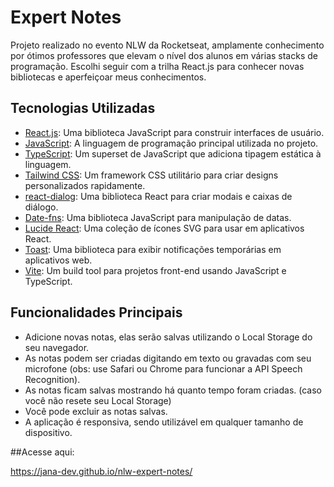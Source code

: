 # Expert Notes

Projeto realizado no evento NLW da Rocketseat, amplamente conhecimento por ótimos professores que elevam o nível dos alunos em várias stacks de programação.
Escolhi seguir com a trilha React.js para conhecer novas bibliotecas e aperfeiçoar meus conhecimentos.

## Tecnologias Utilizadas

- [React.js](https://reactjs.org/): Uma biblioteca JavaScript para construir interfaces de usuário.
- [JavaScript](https://developer.mozilla.org/pt-BR/docs/Web/JavaScript): A linguagem de programação principal utilizada no projeto.
- [TypeScript](https://www.typescriptlang.org/): Um superset de JavaScript que adiciona tipagem estática à linguagem.
- [Tailwind CSS](https://tailwindcss.com/): Um framework CSS utilitário para criar designs personalizados rapidamente.
- [react-dialog](https://github.com/radix-ui/react-dialog): Uma biblioteca React para criar modais e caixas de diálogo.
- [Date-fns](https://date-fns.org/): Uma biblioteca JavaScript para manipulação de datas.
- [Lucide React](https://github.com/lucide-icons/lucide): Uma coleção de ícones SVG para usar em aplicativos React.
- [Toast](https://sonner.emilkowal.ski/): Uma biblioteca para exibir notificações temporárias em aplicativos web.
- [Vite](https://vitejs.dev/): Um build tool para projetos front-end usando JavaScript e TypeScript.

## Funcionalidades Principais

- Adicione novas notas, elas serão salvas utilizando o Local Storage do seu navegador.
- As notas podem ser criadas digitando em texto ou gravadas com seu microfone (obs: use Safari ou Chrome para funcionar a API Speech Recognition).
- As notas ficam salvas mostrando há quanto tempo foram criadas. (caso você não resete seu Local Storage)
- Você pode excluir as notas salvas.
- A aplicação é responsiva, sendo utilizável em qualquer tamanho de dispositivo.

##Acesse aqui:

https://jana-dev.github.io/nlw-expert-notes/
